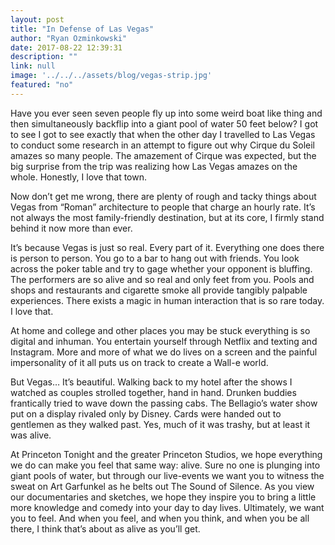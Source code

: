 ```yaml
---
layout: post
title: "In Defense of Las Vegas"
author: "Ryan Ozminkowski"
date: 2017-08-22 12:39:31
description: ""
link: null
image: '../../../assets/blog/vegas-strip.jpg'
featured: "no"
---
```

Have you ever seen seven people fly up into some weird boat like thing and then simultaneously backflip into a giant pool of water 50 feet below? I got to see I got to see exactly that when the other day I travelled to Las Vegas to conduct some research in an attempt to figure out why Cirque du Soleil amazes so many people. The amazement of Cirque was expected, but the big surprise from the trip was realizing how Las Vegas amazes on the whole. Honestly, I love that town.

Now don’t get me wrong, there are plenty of rough and tacky things about Vegas from “Roman” architecture to people that charge an hourly rate. It’s not always the most family-friendly destination, but at its core, I firmly stand behind it now more than ever.

It’s because Vegas is just so real. Every part of it. Everything one does there is person to person. You go to a bar to hang out with friends. You look across the poker table and try to gage whether your opponent is bluffing. The performers are so alive and so real and only feet from you. Pools and shops and restaurants and cigarette smoke all provide tangibly palpable experiences. There exists a magic in human interaction that is so rare today. I love that.

At home and college and other places you may be stuck everything is so digital and inhuman. You entertain yourself through Netflix and texting and Instagram. More and more of what we do lives on a screen and the painful impersonality of it all puts us on track to create a Wall-e world. 

But Vegas… It’s beautiful. Walking back to my hotel after the shows I watched as couples strolled together, hand in hand. Drunken buddies frantically tried to wave down the passing cabs. The Bellagio’s water show put on a display rivaled only by Disney. Cards were handed out to gentlemen as they walked past. Yes, much of it was trashy, but at least it was alive. 

At Princeton Tonight and the greater Princeton Studios, we hope everything we do can make you feel that same way: alive. Sure no one is plunging into giant pools of water, but through our live-events we want you to witness the sweat on Art Garfunkel as he belts out The Sound of Silence. As you view our documentaries and sketches, we hope they inspire you to bring a little more knowledge and comedy into your day to day lives. Ultimately, we want you to feel. And when you feel, and when you think, and when you be all there, I think that’s about as alive as you’ll get. 

